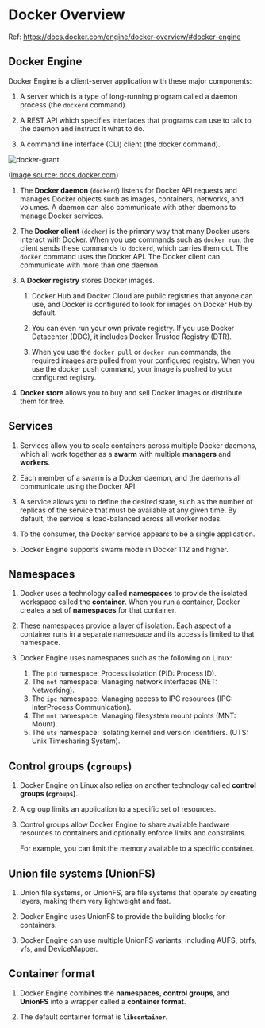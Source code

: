 # Docker Overview

Ref: https://docs.docker.com/engine/docker-overview/#docker-engine

## Docker Engine

Docker Engine is a client-server application with these major components:

1. A server which is a type of long-running program called a daemon process (the `dockerd` command).

1. A REST API which specifies interfaces that programs can use to talk to the daemon and instruct it what to do.

1. A command line interface (CLI) client (the docker command).

![docker-grant](https://docs.docker.com/engine/images/architecture.svg)

([Image source: docs.docker.com](https://docs.docker.com))

1. The **Docker daemon** (`dockerd`) listens for Docker API requests and manages Docker objects such as images, containers,
   networks, and volumes. A daemon can also communicate with other daemons to manage Docker services.

1. The **Docker client** (`docker`) is the primary way that many Docker users interact with Docker. When you use commands
   such as `docker run`, the client sends these commands to `dockerd`, which carries them out. The `docker` command
   uses the Docker API. The Docker client can communicate with more than one daemon.

1. A **Docker registry** stores Docker images. 

    1. Docker Hub and Docker Cloud are public registries that anyone can use, and Docker is configured to look for
       images on Docker Hub by default.
       
    1. You can even run your own private registry. If you use Docker Datacenter (DDC), it includes Docker Trusted
       Registry (DTR).

    1. When you use the `docker pull` or `docker run` commands, the required images are pulled from your configured
       registry. When you use the docker push command, your image is pushed to your configured registry.
       
1. **Docker store** allows you to buy and sell Docker images or distribute them for free.


## Services

1. Services allow you to scale containers across multiple Docker daemons, which all work together as a **swarm** with
   multiple **managers** and **workers**.
   
1. Each member of a swarm is a Docker daemon, and the daemons all communicate using the Docker API. 

1. A service allows you to define the desired state, such as the number of replicas of the service that must be
   available at any given time. By default, the service is load-balanced across all worker nodes. 
   
1. To the consumer, the Docker service appears to be a single application. 
   
1. Docker Engine supports swarm mode in Docker 1.12 and higher.


## Namespaces

1. Docker uses a technology called **namespaces** to provide the isolated workspace called the **container**.
   When you run a container, Docker creates a set of **namespaces** for that container.

1. These namespaces provide a layer of isolation. Each aspect of a container runs in a separate namespace and its
   access is limited to that namespace.

1. Docker Engine uses namespaces such as the following on Linux:

    1. The `pid` namespace: Process isolation (PID: Process ID).
    1. The `net` namespace: Managing network interfaces (NET: Networking).
    1. The `ipc` namespace: Managing access to IPC resources (IPC: InterProcess Communication).
    1. The `mnt` namespace: Managing filesystem mount points (MNT: Mount).
    1. The `uts` namespace: Isolating kernel and version identifiers. (UTS: Unix Timesharing System).


## Control groups (`cgroups`)

1. Docker Engine on Linux also relies on another technology called **control groups (`cgroups`)**. 

1. A cgroup limits an application to a specific set of resources. 

1. Control groups allow Docker Engine to share available hardware resources to containers and optionally enforce limits
   and constraints.
   
   For example, you can limit the memory available to a specific container.


## Union file systems (UnionFS)

1. Union file systems, or UnionFS, are file systems that operate by creating layers, making them very lightweight and
   fast.
   
1. Docker Engine uses UnionFS to provide the building blocks for containers.

1. Docker Engine can use multiple UnionFS variants, including AUFS, btrfs, vfs, and DeviceMapper.


## Container format

1. Docker Engine combines the **namespaces**, **control groups**, and **UnionFS** into a wrapper called a **container
   format**. 

1. The default container format is **`libcontainer`**.
